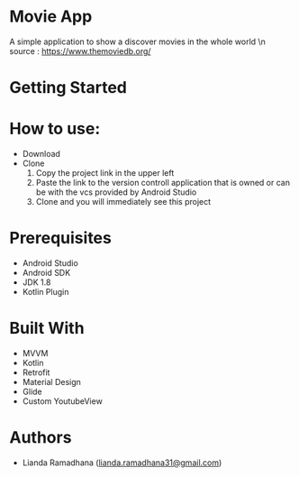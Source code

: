 # Movie App

A simple application to show a discover movies in the whole world
\n source : https://www.themoviedb.org/

# Getting Started

# How to use:
- Download
- Clone
  1. Copy the project link in the upper left
  2. Paste the link to the version controll application that is owned or can be with the vcs provided by Android Studio
  3. Clone and you will immediately see this project

# Prerequisites
- Android Studio
- Android SDK
- JDK 1.8
- Kotlin Plugin

# Built With
- MVVM
- Kotlin
- Retrofit
- Material Design
- Glide
- Custom YoutubeView

# Authors
- Lianda Ramadhana (lianda.ramadhana31@gmail.com)



